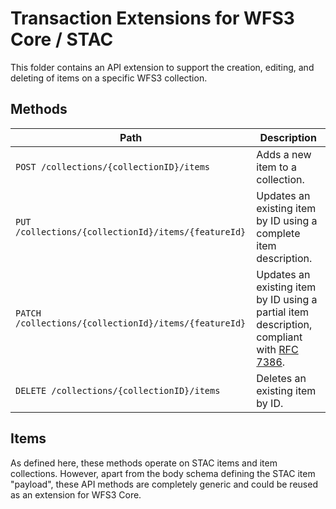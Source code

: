 # Transaction Extensions for WFS3 Core / STAC

This folder contains an API extension to support the creation, editing, and deleting of items on a specific WFS3 collection. 

## Methods

| Path             | Description               |
|----------------------|---------------------------|
| `POST /collections/{collectionID}/items` | Adds a new item to a collection. |
| `PUT /collections/{collectionId}/items/{featureId}` | Updates an existing item by ID using a complete item description. |
| `PATCH /collections/{collectionId}/items/{featureId}` | Updates an existing item by ID using a partial item description, compliant with [RFC 7386](https://tools.ietf.org/html/rfc7386). |
| `DELETE /collections/{collectionID}/items` | Deletes an existing item by ID. |

## Items

As defined here, these methods operate on STAC items and item collections. However, apart from the body schema defining the STAC item "payload", these API methods are completely generic and could be reused as an extension for WFS3 Core.
